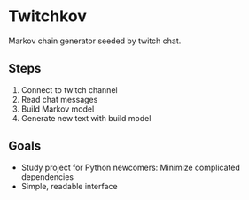 # Twitchkov
Markov chain generator seeded by twitch chat.

## Steps
1. Connect to twitch channel
2. Read chat messages
3. Build Markov model
4. Generate new text with build model

## Goals
- Study project for Python newcomers: Minimize complicated dependencies
- Simple, readable interface
